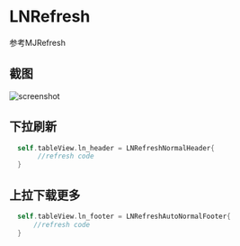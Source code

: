 # LNRefresh
  参考MJRefresh
## 截图
  ![screenshot](https://github.com/onlylin/LNRefresh/blob/master/screenshot.gif)
  
## 下拉刷新
```Swift 
  self.tableView.ln_header = LNRefreshNormalHeader{
       //refresh code
  }
```
## 上拉下载更多
```Swift
  self.tableView.ln_footer = LNRefreshAutoNormalFooter{
      //refresh code          
  }
```
